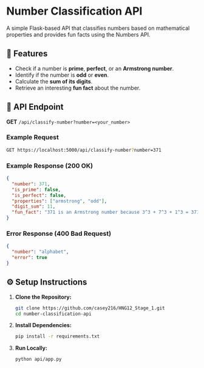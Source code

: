 # Number Classification API

A simple Flask-based API that classifies numbers based on mathematical properties and provides fun facts using the Numbers API.

## 🚀 Features
- Check if a number is **prime**, **perfect**, or an **Armstrong number**.
- Identify if the number is **odd** or **even**.
- Calculate the **sum of its digits**.
- Retrieve an interesting **fun fact** about the number.

## 📡 API Endpoint
**GET** `/api/classify-number?number=<your_number>`

### Example Request
```bash
GET https://localhost:5000/api/classify-number?number=371
```

### Example Response (200 OK)
```json
{
  "number": 371,
  "is_prime": false,
  "is_perfect": false,
  "properties": ["armstrong", "odd"],
  "digit_sum": 11,
  "fun_fact": "371 is an Armstrong number because 3^3 + 7^3 + 1^3 = 371"
}
```

### Error Response (400 Bad Request)
```json
{
  "number": "alphabet",
  "error": true
}
```

## ⚙️ Setup Instructions
1. **Clone the Repository:**  
   ```bash
   git clone https://github.com/casey216/HNG12_Stage_1.git
   cd number-classification-api
   ```

2. **Install Dependencies:**  
   ```bash
   pip install -r requirements.txt
   ```

3. **Run Locally:**  
   ```bash
   python api/app.py
   ```
